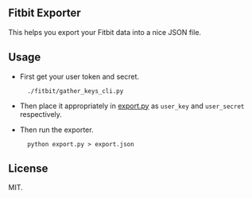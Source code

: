 ## Fitbit Exporter

This helps you export your Fitbit data into a nice JSON file.

## Usage

* First get your user token and secret.

        ./fitbit/gather_keys_cli.py

* Then place it appropriately in [export.py](export.py) as `user_key` and `user_secret` respectively.

* Then run the exporter.

        python export.py > export.json

## License

MIT.
